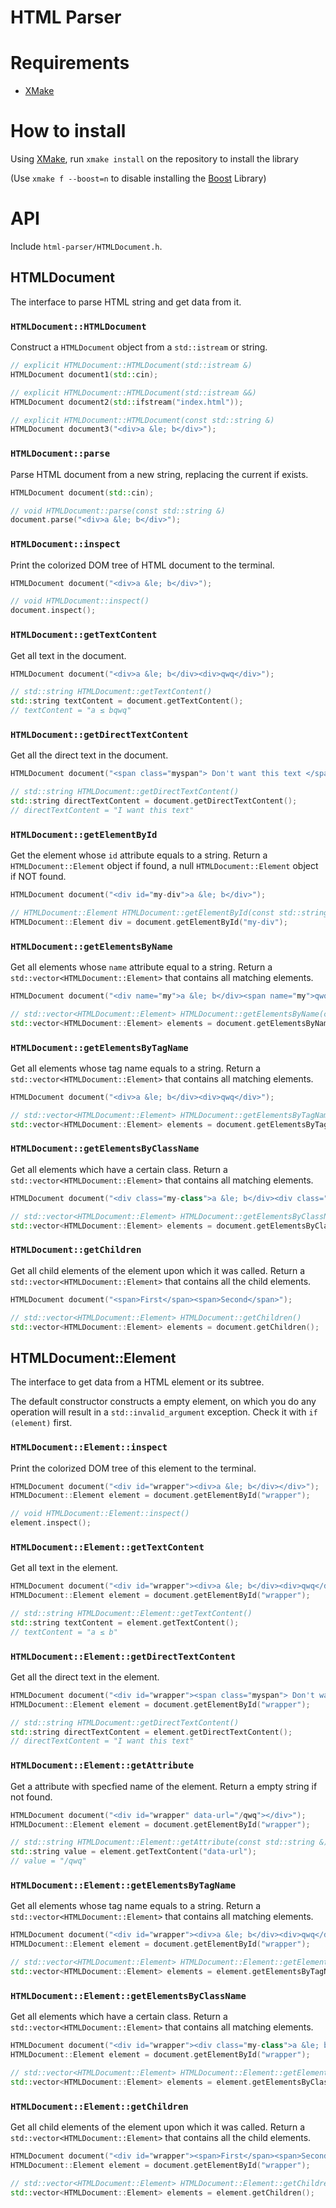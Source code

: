 # HTML Parser
# Requirements
* [XMake](https://xmake.io)

# How to install
Using [XMake](https://xmake.io), run `xmake install` on the repository to install the library

(Use `xmake f --boost=n` to disable installing the [Boost](https://github.com/boostorg/boost) Library)

# API
Include `html-parser/HTMLDocument.h`.

## HTMLDocument
The interface to parse HTML string and get data from it.

### `HTMLDocument::HTMLDocument`
Construct a `HTMLDocument` object from a `std::istream` or string.

```cpp
// explicit HTMLDocument::HTMLDocument(std::istream &)
HTMLDocument document1(std::cin);

// explicit HTMLDocument::HTMLDocument(std::istream &&)
HTMLDocument document2(std::ifstream("index.html"));

// explicit HTMLDocument::HTMLDocument(const std::string &)
HTMLDocument document3("<div>a &le; b</div>");
```

### `HTMLDocument::parse`
Parse HTML document from a new string, replacing the current if exists.

```cpp
HTMLDocument document(std::cin);

// void HTMLDocument::parse(const std::string &)
document.parse("<div>a &le; b</div>");
```

### `HTMLDocument::inspect`
Print the colorized DOM tree of HTML document to the terminal.

```cpp
HTMLDocument document("<div>a &le; b</div>");

// void HTMLDocument::inspect()
document.inspect();
```

### `HTMLDocument::getTextContent`
Get all text in the document.

```cpp
HTMLDocument document("<div>a &le; b</div><div>qwq</div>");

// std::string HTMLDocument::getTextContent()
std::string textContent = document.getTextContent();
// textContent = "a ≤ bqwq"
```

### `HTMLDocument::getDirectTextContent`
Get all the direct text in the document.

```cpp
HTMLDocument document("<span class="myspan"> Don't want this text </span>I want this text");

// std::string HTMLDocument::getDirectTextContent()
std::string directTextContent = document.getDirectTextContent();
// directTextContent = "I want this text"
```

### `HTMLDocument::getElementById`
Get the element whose `id` attribute equals to a string. Return a `HTMLDocument::Element` object if found, a null `HTMLDocument::Element` object if NOT found.

```cpp
HTMLDocument document("<div id="my-div">a &le; b</div>");

// HTMLDocument::Element HTMLDocument::getElementById(const std::string &)
HTMLDocument::Element div = document.getElementById("my-div");
```

### `HTMLDocument::getElementsByName`
Get all elements whose `name` attribute equal to a string. Return a `std::vector<HTMLDocument::Element>` that contains all matching elements.

```cpp
HTMLDocument document("<div name="my">a &le; b</div><span name="my">qwq</span>");

// std::vector<HTMLDocument::Element> HTMLDocument::getElementsByName(const std::string &)
std::vector<HTMLDocument::Element> elements = document.getElementsByName("my");
```

### `HTMLDocument::getElementsByTagName`
Get all elements whose tag name equals to a string. Return a `std::vector<HTMLDocument::Element>` that contains all matching elements.

```cpp
HTMLDocument document("<div>a &le; b</div><div>qwq</div>");

// std::vector<HTMLDocument::Element> HTMLDocument::getElementsByTagName(const std::string &)
std::vector<HTMLDocument::Element> elements = document.getElementsByTagName("div");
```

### `HTMLDocument::getElementsByClassName`
Get all elements which have a certain class. Return a `std::vector<HTMLDocument::Element>` that contains all matching elements.

```cpp
HTMLDocument document("<div class="my-class">a &le; b</div><div class="my-class">qwq</div>");

// std::vector<HTMLDocument::Element> HTMLDocument::getElementsByClassName(const std::string &)
std::vector<HTMLDocument::Element> elements = document.getElementsByClassName("my-class");
```

### `HTMLDocument::getChildren`
Get all child elements of the element upon which it was called. Return a `std::vector<HTMLDocument::Element>` that contains all the child elements.

```cpp
HTMLDocument document("<span>First</span><span>Second</span>");

// std::vector<HTMLDocument::Element> HTMLDocument::getChildren()
std::vector<HTMLDocument::Element> elements = document.getChildren();
```

## HTMLDocument::Element
The interface to get data from a HTML element or its subtree.

The default constructor constructs a empty element, on which you do any operation will result in a `std::invalid_argument` exception. Check it with `if (element)` first.

### `HTMLDocument::Element::inspect`
Print the colorized DOM tree of this element to the terminal.

```cpp
HTMLDocument document("<div id="wrapper"><div>a &le; b</div></div>");
HTMLDocument::Element element = document.getElementById("wrapper");

// void HTMLDocument::Element::inspect()
element.inspect();
```

### `HTMLDocument::Element::getTextContent`
Get all text in the element.

```cpp
HTMLDocument document("<div id="wrapper"><div>a &le; b</div><div>qwq</div></div>");
HTMLDocument::Element element = document.getElementById("wrapper");

// std::string HTMLDocument::Element::getTextContent()
std::string textContent = element.getTextContent();
// textContent = "a ≤ b"
```

### `HTMLDocument::Element::getDirectTextContent`
Get all the direct text in the element.

```cpp
HTMLDocument document("<div id="wrapper"><span class="myspan"> Don't want this text </span>I want this text</div>");
HTMLDocument::Element element = document.getElementById("wrapper");

// std::string HTMLDocument::getDirectTextContent()
std::string directTextContent = element.getDirectTextContent();
// directTextContent = "I want this text"
```

### `HTMLDocument::Element::getAttribute`
Get a attribute with specfied name of the element. Return a empty string if not found.

```cpp
HTMLDocument document("<div id="wrapper" data-url="/qwq"></div>");
HTMLDocument::Element element = document.getElementById("wrapper");

// std::string HTMLDocument::Element::getAttribute(const std::string &)
std::string value = element.getTextContent("data-url");
// value = "/qwq"
```

### `HTMLDocument::Element::getElementsByTagName`
Get all elements whose tag name equals to a string. Return a `std::vector<HTMLDocument::Element>` that contains all matching elements.

```cpp
HTMLDocument document("<div id="wrapper"><div>a &le; b</div><div>qwq</div></div>");
HTMLDocument::Element element = document.getElementById("wrapper");

// std::vector<HTMLDocument::Element> HTMLDocument::Element::getElementsByTagName(const std::string &)
std::vector<HTMLDocument::Element> elements = element.getElementsByTagName("div");
```

### `HTMLDocument::Element::getElementsByClassName`
Get all elements which have a certain class. Return a `std::vector<HTMLDocument::Element>` that contains all matching elements.

```cpp
HTMLDocument document("<div id="wrapper"><div class="my-class">a &le; b</div><div class="my-class">qwq</div></div>");
HTMLDocument::Element element = document.getElementById("wrapper");

// std::vector<HTMLDocument::Element> HTMLDocument::Element::getElementsByClassName(const std::string &)
std::vector<HTMLDocument::Element> elements = element.getElementsByClassName("my-class");
```

### `HTMLDocument::Element::getChildren`
Get all child elements of the element upon which it was called. Return a `std::vector<HTMLDocument::Element>` that contains all the child elements.

```cpp
HTMLDocument document("<div id="wrapper"><span>First</span><span>Second</span></div>");
HTMLDocument::Element element = document.getElementById("wrapper");

// std::vector<HTMLDocument::Element> HTMLDocument::Element::getChildren()
std::vector<HTMLDocument::Element> elements = element.getChildren();
```
